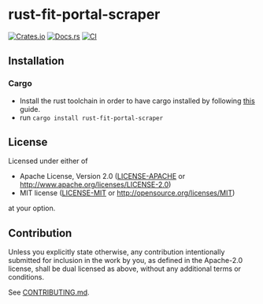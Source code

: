 # rust-fit-portal-scraper

[![Crates.io](https://img.shields.io/crates/v/rust-fit-portal-scraper.svg)](https://crates.io/crates/rust-fit-portal-scraper)
[![Docs.rs](https://docs.rs/rust-fit-portal-scraper/badge.svg)](https://docs.rs/rust-fit-portal-scraper)
[![CI](https://github.com/wakame1367/rust-fit-portal-scraper/workflows/CI/badge.svg)](https://github.com/wakame1367/rust-fit-portal-scraper/actions)

## Installation

### Cargo

* Install the rust toolchain in order to have cargo installed by following
  [this](https://www.rust-lang.org/tools/install) guide.
* run `cargo install rust-fit-portal-scraper`

## License

Licensed under either of

 * Apache License, Version 2.0
   ([LICENSE-APACHE](LICENSE-APACHE) or http://www.apache.org/licenses/LICENSE-2.0)
 * MIT license
   ([LICENSE-MIT](LICENSE-MIT) or http://opensource.org/licenses/MIT)

at your option.

## Contribution

Unless you explicitly state otherwise, any contribution intentionally submitted
for inclusion in the work by you, as defined in the Apache-2.0 license, shall be
dual licensed as above, without any additional terms or conditions.

See [CONTRIBUTING.md](CONTRIBUTING.md).

